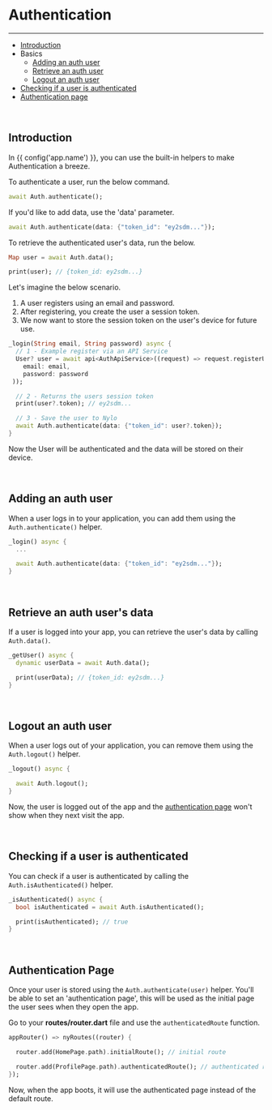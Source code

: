 # Authentication

---

<a name="section-1"></a>
- [Introduction](#introduction "Introduction to authentication in {{ config('app.name') }}")
- Basics
  - [Adding an auth user](#adding-an-auth-user "Adding an auth user")
  - [Retrieve an auth user](#retrieve-an-auth-user "Retrieve an auth user")
  - [Logout an auth user](#logout-an-auth-user "Logout an auth user")
- [Checking if a user is authenticated](#checking-if-a-user-is-authenticated "Checking if a user is authenticated")
- [Authentication page](#authentication-page "Authentication page")

<a name="introduction"></a>
<br>

## Introduction

In {{ config('app.name') }}, you can use the built-in helpers to make Authentication a breeze.

To authenticate a user, run the below command.

```dart
await Auth.authenticate();
```

If you'd like to add data, use the 'data' parameter.

```dart
await Auth.authenticate(data: {"token_id": "ey2sdm..."});
```

To retrieve the authenticated user's data, run the below.

```dart
Map user = await Auth.data();

print(user); // {token_id: ey2sdm...}
```

Let's imagine the below scenario.

1. A user registers using an email and password.
2. After registering, you create the user a session token.
3. We now want to store the session token on the user's device for future use.

``` dart
_login(String email, String password) async {
  // 1 - Example register via an API Service
  User? user = await api<AuthApiService>((request) => request.registerUser(
    email: email, 
    password: password
 ));

  // 2 - Returns the users session token
  print(user?.token); // ey2sdm...

  // 3 - Save the user to Nylo
  await Auth.authenticate(data: {"token_id": user?.token});
}
```

Now the User will be authenticated and the data will be stored on their device.

<a name="adding-an-auth-user"></a>
<br>

## Adding an auth user

When a user logs in to your application, you can add them using the `Auth.authenticate()` helper.

``` dart
_login() async {
  ...

  await Auth.authenticate(data: {"token_id": "ey2sdm..."});
} 
```

<a name="retrieve-an-auth-user"></a>
<br>

## Retrieve an auth user's data

If a user is logged into your app, you can retrieve the user's data by calling `Auth.data()`.

``` dart
_getUser() async {
  dynamic userData = await Auth.data();

  print(userData); // {token_id: ey2sdm...}
}
```

<a name="logout-an-auth-user"></a>
<br>

## Logout an auth user

When a user logs out of your application, you can remove them using the `Auth.logout()` helper.

``` dart
_logout() async {

  await Auth.logout();
}
```

Now, the user is logged out of the app and the [authentication page](#authentication-page) won't show when they next visit the app.

<a name="checking-if-a-user-is-authenticated"></a>
<br>

## Checking if a user is authenticated

You can check if a user is authenticated by calling the `Auth.isAuthenticated()` helper.

``` dart
_isAuthenticated() async {
  bool isAuthenticated = await Auth.isAuthenticated();

  print(isAuthenticated); // true
}
```

<a name="authentication-page"></a>
<br>

## Authentication Page

Once your user is stored using the `Auth.authenticate(user)` helper. You'll be able to set an 'authentication page', this will be used as the initial page the user sees when they open the app.

Go to your **routes/router.dart** file and use the `authenticatedRoute` function.

``` dart
appRouter() => nyRoutes((router) {

  router.add(HomePage.path).initialRoute(); // initial route

  router.add(ProfilePage.path).authenticatedRoute(); // authenticated route
});
```

Now, when the app boots, it will use the authenticated page instead of the default route.

